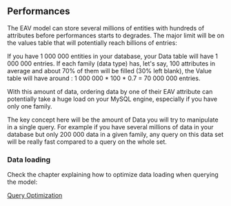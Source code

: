 ## Performances

The EAV model can store several millions of entities with hundreds of attributes before performances starts to degrades.
The major limit will be on the values table that will potentially reach billions of entries:

If you have 1 000 000 entities in your database, your Data table will have 1 000 000 entries.
If each family (data type) has, let's say, 100 attributes in average and about 70% of them will be filled (30% left
blank), the Value table will have around : 1 000 000 * 100 * 0.7 = 70 000 000 entries.

With this amount of data, ordering data by one of their EAV attribute can potentially take a huge load on your MySQL
engine, especially if you have only one family.

The key concept here will be the amount of Data you will try to manipulate in a single query. For example if you have
several millions of data in your database but only 200 000 data in a given family, any query on this data set will be
really fast compared to a query on the whole set.

### Data loading

Check the chapter explaining how to optimize data loading when querying the model:

[Query Optimization](07.2-query-optimization.md)
